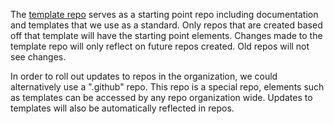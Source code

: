 The [template repo](https://github.com/PHACDataHub/DSCO-template-repo) serves as a starting point repo including documentation and templates that we use as a standard. Only repos that are created based off that template will have the starting point elements. Changes made to the template repo will only reflect on future repos created. Old repos will not see changes.

In order to roll out updates to repos in the organization, we could alternatively use a ".github" repo. This repo is a special repo, elements such as templates can be accessed by any repo organization wide. Updates to templates will also be automatically reflected in repos. 


